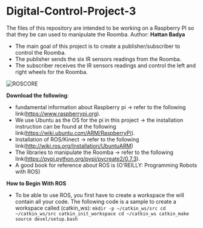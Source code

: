 # Digital-Control-Project-3
The files of this repository are intended to be working on a Raspberry PI so that they be can used to manipulate the Roomba.
Author: **Hattan Badya**

- The main goal of this project is to create a publisher/subscriber to control the Roomba.
- The publisher sends the six IR sensors readings from the Roomba.
- The subscriber receives the IR sensors readings and control the left and right wheels for the Roomba.

![ROSCORE](https://github.com/tuf76885/Digital-Control-Project-3/blob/master/ROS/Screen%20Shot%202017-11-29%20at%204.58.21%20PM.png)

**Download the following**:
- fundamental information about Raspberry pi -> refer to the following link(https://www.raspberrypi.org).
- We use Ubuntu as the OS for the pi in this project -> the installation instruction can be found at the following     link(https://wiki.ubuntu.com/ARM/RaspberryPi).
- Installation of ROS/Kinect -> refer to the following link(http://wiki.ros.org/Installation/UbuntuARM)
- The libraries to manipulate the Roomba -> refer to the following link(https://pypi.python.org/pypi/pycreate2/0.7.3).
- A good book for reference about ROS is (O'REILLY: Programming Robots with ROS) 

**How to Begin With ROS**
- To be able to use ROS, you first have to create a workspace the will contain all your code. The following code is a sample to create a workspace called (catkin_ws):
`mkdir -p ~/catkin_ws/src
cd ~/catkin_ws/src
catkin_init_workspace
cd ~/catkin_ws
catkin_make
source devel/setup.bash`
